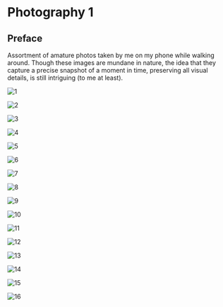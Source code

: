 # Photography 1

## Preface

Assortment of amature photos taken by me on my phone while walking around.
Though these images are mundane in nature, the idea that they capture a precise
snapshot of a moment in time, preserving all visual details, is still
intriguing (to me at least).

![1](assets/photography_1/1.jpg)

![2](assets/photography_1/2.jpg)

![3](assets/photography_1/3.jpg)

![4](assets/photography_1/4.jpg)

![5](assets/photography_1/5.jpg)

![6](assets/photography_1/6.jpg)

![7](assets/photography_1/7.jpg)

![8](assets/photography_1/8.jpg)

![9](assets/photography_1/9.jpg)

![10](assets/photography_1/10.jpg)

![11](assets/photography_1/11.jpg)

![12](assets/photography_1/12.jpg)

![13](assets/photography_1/13.jpg)

![14](assets/photography_1/14.jpg)

![15](assets/photography_1/15.jpg)

![16](assets/photography_1/16.jpg)
